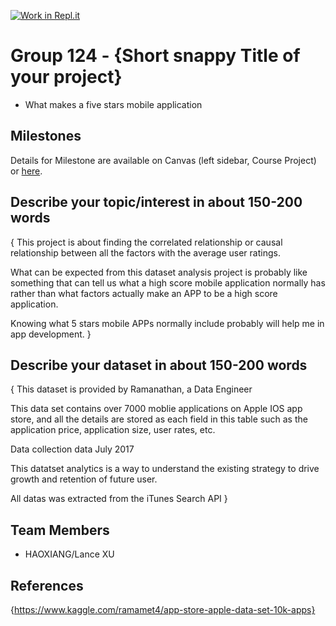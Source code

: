 [![Work in Repl.it](https://classroom.github.com/assets/work-in-replit-14baed9a392b3a25080506f3b7b6d57f295ec2978f6f33ec97e36a161684cbe9.svg)](https://classroom.github.com/online_ide?assignment_repo_id=311296&assignment_repo_type=GroupAssignmentRepo)
# Group 124 - {Short snappy Title of your project}

- What makes a five stars mobile application

## Milestones

Details for Milestone are available on Canvas (left sidebar, Course Project) or [here](https://firas.moosvi.com/courses/data301/project/milestone01.html).

## Describe your topic/interest in about 150-200 words

{
This project is about finding the correlated relationship or causal relationship between all the factors with the average user ratings. 

What can be expected from this dataset analysis project is probably like something that can tell us what a high score mobile application normally has rather than what factors actually make an APP to be a high score application.

Knowing what 5 stars mobile APPs normally include probably will help me in app development.
}

## Describe your dataset in about 150-200 words

{
This dataset is provided by Ramanathan, a Data Engineer 

This data set contains over 7000 moblie applications on Apple IOS app store, and all the details are stored as each field in this table such as the application price, application size, user rates, etc.

Data collection data
July 2017

This datatset analytics is a way to understand the existing strategy to drive growth and retention of future user.

All datas was extracted from the iTunes Search API
}

## Team Members

- HAOXIANG/Lance XU  

## References

{https://www.kaggle.com/ramamet4/app-store-apple-data-set-10k-apps}
